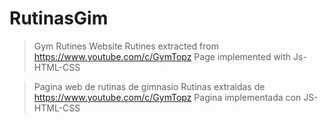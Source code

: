 # RutinasGim

> Gym Rutines Website
> Rutines extracted from https://www.youtube.com/c/GymTopz
> Page implemented with Js-HTML-CSS

> Pagina web de rutinas de gimnasio
> Rutinas extraidas de https://www.youtube.com/c/GymTopz
> Pagina implementada con JS-HTML-CSS
